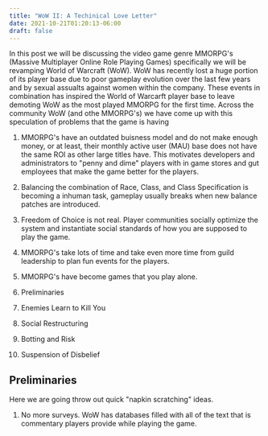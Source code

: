 ```yaml
---
title: "WoW II: A Techinical Love Letter"
date: 2021-10-21T01:20:13-06:00
draft: false
---
```


In this post we will be discussing the video game genre MMORPG's (Massive Multiplayer Online Role Playing Games) specifically we will be revamping World of Warcraft (WoW). WoW has recently lost a huge portion of its player base due to poor gameplay evolution over the last few years and by sexual assualts against women within the company. These events in combination has inspired the World of Warcarft player base to leave demoting WoW as the most played MMORPG for the first time. Across the community WoW (and othe MMORPG's) we have come up with this speculation of problems that the game is having
1. MMORPG's have an outdated buisness model and do not make enough money, or at least, their monthly active user (MAU) base does not have the same ROI as other large titles have. This motivates developers and administrators to "penny and dime" players with in game stores and gut employees that make the game better for the players.
2. Balancing the combination of Race, Class, and Class Specification is becoming a inhuman task, gameplay usually breaks when new balance patches are introduced.
3. Freedom of Choice is not real. Player communities socially optimize the system and instantiate social standards of how you are supposed to play the game.
4. MMORPG's take lots of time and take even more time from guild leadership to plan fun events for the players.
5. MMORPG's have become games that you play alone.



1. Preliminaries
2. Enemies Learn to Kill You
3. Social Restructuring
4. Botting and Risk
5. Suspension of Disbelief


## Preliminaries
Here we are going throw out quick "napkin scratching" ideas.
1. No more surveys. WoW has databases filled with all of the text that is commentary players provide while playing the game.